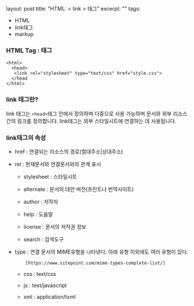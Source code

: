 layout: post
title: "HTML: < link > 태그"
excerpt: ""
tags: 
  - HTML
  - link태그
  - markup


### HTML Tag : <link>태그

    <html>
      <head>
       <link rel="stylesheet" type="text/css" href="style.css">
      </head
    </html>

### link 태그란?

link 태그는 `<head>`태그 안에서 정의하며 다중으로 사용 가능하며
문서와 외부 리소스 간의 링크를 정의합니다.
link태그는 외부 스타일시트에 연결하는 데 사용됩니다.

### link태그의 속성

- href : 연결되는 리소스의 경로(절대주소|상대주소)

- rel : 현재문서와 연결문서와의 관계 표시

    + stylesheet : 스타일시트
    
    + alternate : 문서의 대안 버전(프린트나 번역사이트)
    
    + author : 저작자
    
    + help : 도움말
    
    + license : 문서의 저작권 정보
    
    + search : 검색도구
    
- type : 연결 문서의 MIME유형을 나타낸다. 아래 유형 이외에도 여러 유형이 있다.

          [https://www.sitepoint.com/mime-types-complete-list/]
          
    + css : text/css
    
    + js : text/javascript
    
    + xml : application/txml
 
